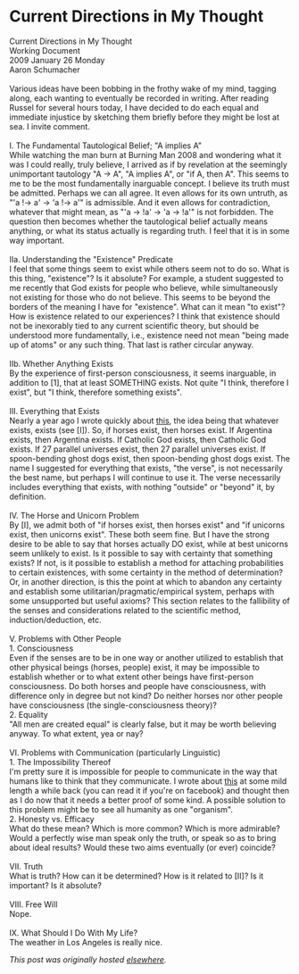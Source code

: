 # Current Directions in My Thought

<p>Current Directions in My Thought<br>Working Document<br>2009 January 26 Monday<br>Aaron Schumacher<br><br>Various ideas have been bobbing in the frothy wake of my mind, tagging along, each wanting to eventually be recorded in writing.  After reading Russel for several hours today, I have decided to do each equal and immediate injustice by sketching them briefly before they might be lost at sea.  I invite comment.<br><br>I. The Fundamental Tautological Belief; "A implies A"<br>While watching the man burn at Burning Man 2008 and wondering what it was I could really, truly believe, I arrived as if by revelation at the seemingly unimportant tautology "A -&gt; A", "A implies A", or "if A, then A".  This seems to me to be the most fundamentally inarguable concept.  I believe its truth must be admitted.  Perhaps we can all agree.  It even allows for its own untruth, as "'a !-&gt; a' -&gt; 'a !-&gt; a'" is admissible.  And it even allows for contradiction, whatever that might mean, as "'a -&gt; !a' -&gt; 'a -&gt; !a'" is not forbidden.  The question then becomes whether the tautological belief actually means anything, or what its status actually is regarding truth.  I feel that it is in some way important.<br><br>IIa. Understanding the "Existence" Predicate<br>I feel that some things seem to exist while others seem not to do so.  What is this thing, "existence"?  Is it absolute?  For example, a student suggested to me recently that God exists for people who believe, while simultaneously not existing for those who do not believe.  This seems to be beyond the borders of the meaning I have for "existence".  What can it mean "to exist"?  How is existence related to our experiences?  I think that existence should not be inexorably tied to any current scientific theory, but should be understood more fundamentally, i.e., existence need not mean "being made up of atoms" or any such thing.  That last is rather circular anyway.<br><br>IIb. Whether Anything Exists<br>By the experience of first-person consciousness, it seems inarguable, in addition to [1], that at least SOMETHING exists.  Not quite "I think, therefore I exist", but "I think, therefore something exists".<br><br>III. Everything that Exists<br>Nearly a year ago I wrote quickly about <a href="http://planspace.blogspot.com/2008/02/all-that-is.html">this</a>, the idea being that whatever exists, exists (see [I]).  So, if horses exist, then horses exist.  If Argentina exists, then Argentina exists.  If Catholic God exists, then Catholic God exists.  If 27 parallel universes exist, then 27 parallel universes exist.  If spoon-bending ghost dogs exist, then spoon-bending ghost dogs exist.  The name I suggested for everything that exists, "the verse", is not necessarily the best name, but perhaps I will continue to use it.  The verse necessarily includes everything that exists, with nothing "outside" or "beyond" it, by definition.<br><br>IV. The Horse and Unicorn Problem<br>By [I], we admit both of "if horses exist, then horses exist" and "if unicorns exist, then unicorns exist".  These both seem fine.  But I have the strong desire to be able to say that horses actually DO exist, while at best unicorns seem unlikely to exist.  Is it possible to say with certainty that something exists?  If not, is it possible to establish a method for attaching probabilities to certain existences, with some certainty in the method of determination?  Or, in another direction, is this the point at which to abandon any certainty and establish some utilitarian/pragmatic/empirical system, perhaps with some unsupported but useful axioms?  This section relates to the fallibility of the senses and considerations related to the scientific method, induction/deduction, etc.<br><br>V. Problems with Other People<br>1. Consciousness<br>Even if the senses are to be in one way or another utilized to establish that other physical beings (horses, people) exist, it may be impossible to establish whether or to what extent other beings have first-person consciousness.  Do both horses and people have consciousness, with difference only in degree but not kind?  Do neither horses nor other people have consciousness (the single-consciousness theory)?<br>2. Equality<br>"All men are created equal" is clearly false, but it may be worth believing anyway.  To what extent, yea or nay?<br><br>VI. Problems with Communication (particularly Linguistic)<br>1. The Impossibility Thereof<br>I'm pretty sure it is impossible for people to communicate in the way that humans like to think that they communicate.  I wrote about <a href="http://www.facebook.com/note.php?note_id=5833107930&amp;id=8602265&amp;index=55">this</a> at some mild length a while back (you can read it if you're on facebook) and thought then as I do now that it needs a better proof of some kind.  A possible solution to this problem might be to see all humanity as one "organism".<br>2. Honesty vs. Efficacy<br>What do these mean?  Which is more common?  Which is more admirable?  Would a perfectly wise man speak only the truth, or speak so as to bring about ideal results?  Would these two aims eventually (or ever) coincide?<br><br>VII. Truth<br>What is truth?  How can it be determined?  How is it related to [II]?  Is it important?  Is it absolute?<br><br>VIII. Free Will<br>Nope.<br><br>IX. What Should I Do With My Life?<br>The weather in Los Angeles is really nice.</p>


*This post was originally hosted [elsewhere](http://planspace.blogspot.com/2009/01/current-directions-in-my-thought.html).*
